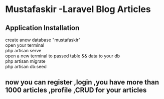 # Mustafaskir -Laravel Blog Articles

## Application Installation
create anew database "mustafaskir"
<br />
open your terminal
<br />
php artisan serve
<br />
open a new terminal to passed table && data to your db
<br />
php artisan migrate
<br />
php artisan db:seed
<br />
## now you can register ,login ,you have more than 1000 articles ,profile ,CRUD for your articles 
